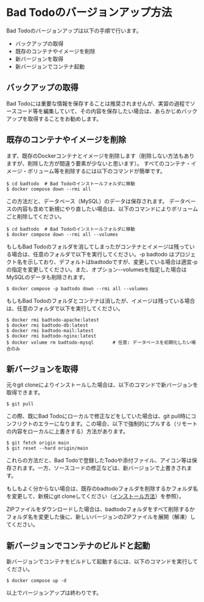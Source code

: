 # Bad Todoのバージョンアップ方法

Bad Todoのバージョンアップは以下の手順で行います。

- バックアップの取得
- 既存のコンテナやイメージを削除
- 新バージョンを取得
- 新バージョンでコンテナ起動

## バックアップの取得

Bad Todoには重要な情報を保存することは推奨されませんが、実習の過程でソースコード等を編集していて、その内容を保存したい場合は、あらかじめバックアップを取得することをお勧めします。

## 既存のコンテナやイメージを削除

まず、既存のDockerコンテナとイメージを削除します（削除しない方法もありますが、削除した方が間違う要素が少ないと思います）。
すべてのコンテナ・イメージ・ボリューム等を削除するには以下のコマンドが簡単です。

```
$ cd badtodo  # Bad Todoのインストールフォルダに移動
$ docker compose down --rmi all
```

この方法だと、データベース（MySQL）のデータは保存されます。
データベースの内容も含めて新規にやり直したい場合は、以下のコマンドによりボリュームごと削除してください。

```
$ cd badtodo  # Bad Todoのインストールフォルダに移動
$ docker compose down --rmi all --volumes
```

もしもBad Todoのフォルダを消してしまったがコンテナとイメージは残っている場合は、任意のフォルダで以下を実行してください。-p badtodo はプロジェクト名を示しており、デフォルトはbadtodoですが、変更している場合は適宜-pの指定を変更してください。また、オプション--volumesを指定した場合はMySQLのデータも削除されます。

```
$ docker compose -p badtodo down --rmi all --volumes
```

もしもBad Todoのフォルダとコンテナは消したが、イメージは残っている場合は、任意のフォルダで以下を実行してください。

```
$ docker rmi badtodo-apache:latest
$ docker rmi badtodo-db:latest
$ docker rmi badtodo-mail:latest
$ docker rmi badtodo-nginx:latest
$ docker volume rm badtodo-mysql       # 任意: データベースを初期化したい場合のみ
```


## 新バージョンを取得

元々git cloneによりインストールした場合は、以下のコマンドで新バージョンを取得できます。

```
$ git pull
```

この際、既にBad Todoにローカルで修正などをしていた場合は、git pull時にコンフリクトのエラーになります。この場合、以下で強制的にプルする（リモートの内容をローカルに上書きする）方法があります。

```
$ git fetch origin main
$ git reset --hard origin/main
```

これらの方法だと、Bad Todoで登録したTodoや添付ファイル、アイコン等は保存されます。一方、ソースコードの修正などは、新バージョンで上書きされます。

もしもよく分からない場合は、既存のbadtodoフォルダを削除するかフォルダ名を変更して、新規にgit cloneしてください（[インストール方法](install.md)）を参照）。

ZIPファイルをダウンロードした場合は、badtodoフォルダをすべて削除するかフォルダ名を変更した後に、新しいバージョンのZIPファイルを展開（解凍）してください。


## 新バージョンでコンテナのビルドと起動

新バージョンでコンテナをビルドして起動するには、以下のコマンドを実行してください。

```
$ docker compose up -d
```

以上でバージョンアップは終わりです。
